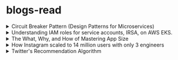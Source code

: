 # blogs-read
<details>
  <summary>Circuit Breaker Pattern (Design Patterns for Microservices)</summary>

  https://medium.com/geekculture/design-patterns-for-microservices-circuit-breaker-pattern-276249ffab33

</details>

<details>
  <summary>Understanding IAM roles for service accounts, IRSA, on AWS EKS.</summary>

  https://medium.com/@ankit.wal/the-how-of-iam-roles-for-service-accounts-irsa-on-aws-eks-3d76badb8942

</details>

<details>
  <summary>The What, Why, and How of Mastering App Size</summary>

https://engineering.atspotify.com/2023/11/the-what-why-and-how-of-mastering-app-size/

This was a blog on why app size matters on Spotify’s tech page. They briefed how each PR goes through a CI that checks for the change in the app size. It was really useful and I hope I read more such blogs on a daily basis.

</details>


<details>
  <summary>How Instagram scaled to 14 million users with only 3 engineers</summary>

https://read.engineerscodex.com/p/how-instagram-scaled-to-14-million#:~:text=Instagram%20scaled%20from%200%20to,having%20a%20reliable%20tech%20stack

It was a great read. They stuck with 3 principles – keep things simple, don’t re-invent the wheel, use proven technologies.

</details>


<details>
  <summary>Twitter's Recommendation Algorithm</summary>

  https://blog.twitter.com/engineering/en_us/topics/open-source/2023/twitter-recommendation-algorithm

  The recommendation pipeline consists of 3 stages:
1. Candidate sourcing: Helps in retrieving relevant tweets for a user. Each request filters 1.5k tweets from 100s of millions. In network tweets are those from people you follow and out of network tweets are from those who you don't follow. Candidates are found from these with ~50% from each. In-network tweets are ranked using Real Graph which is a model to predict the engagement between 2 users. Out of network tweets are ranked using social graphs and embedding spaces. Social graphs, as the name suggests, ranks tweets based on people with similar interests. Embedding spaces calculate the similarity between users and user-tweet pairs.
2. Ranking: From the ~1500 candidate sources filtered, ranking is done using a 48M parameter neural network. A tweet score is generated that gives the probability of engagement to that tweet.
3. Heuristics and filters: At this stage, a balanced and diverse feed is made. eg: Tweets from people you blocked are discarded. And finally the results are served along with ads and follow recommendations.

From the blog, I Was able to comprehend how recommendation algorithms work at scale. I've mostly worked with personal projects and now looking at how things work in real world software projects helped me gain a lot of insights and understand the various complexities present.

</details>

